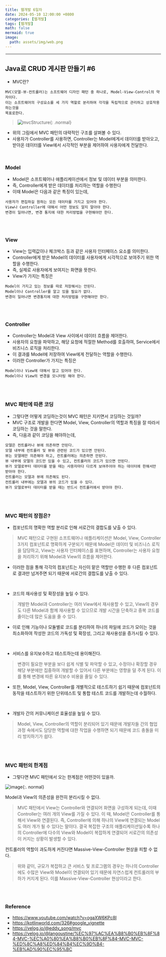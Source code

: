 ```yaml
---
title: 웹개발 6일차
date: 2024-05-10 12:00:00 +0800
categories: [웹개발]
tags: [웹개발]
math: false
mermaid: true
image:
  path: assets/img/web.png
---
```


<hr style="border:1px solid white">

## Java로 CRUD 게시판 만들기 #6
- MVC란?

```
MVC(모델-뷰-컨트롤러)는 소프트웨어 디자인 패턴 중 하나로, Model-View-Control의 약자이다.
이는 소프트웨어의 구성요소를 세 가지 역할로 분리하여 각각을 독립적으로 관리하고 상호작용하는것을
목표로한다.
```
> ![mvcStructure](https://github.com/alphathx13/alphathx13.github.io/assets/163115993/a2e7d015-8eb5-4a56-aa67-6d048408533a){: .normal}
- 위의 그림에서 MVC 패턴의 대략적인 구조를 살펴볼 수 있다.
- 사용자가 Controller를 사용하면, Controller는 Model에게서 데이터를 받아오고, 받아온 데이터를 View에서 시각적인 부분을 제어하여 사용자에게 전달한다.

<br/>

### Model
- Model은 소프트웨어나 애플리케이션에서 정보 및 데이터 부분을 의미한다. 
- 즉, Controller에게 받은 데이터를 처리하는 역할을 수행한다
- 이때 Model은 다음과 같은 특징이 있는데,

```
사용자가 편집하길 원하는 모든 데이터를 가지고 있어야 한다.
View나 Controller에 대해서 어떤 정보도 알지 말아야 한다.
변경이 일어나면, 변경 통지에 대한 처리방법을 구현해야만 한다.
```

<br/><br/>

### View
- View는 입력값이나 체크박스 등과 같은 사용자 인터페이스 요소를 의미한다. 
- Controller에게 받은 Model의 데이터를 사용자에게 시각적으로 보여주기 위한 역할을 수행한다. 
- 즉, 실제로 사용자에게 보여지는 화면을 뜻한다.
- View가 가지는 특징은

```
Model이 가지고 있는 정보를 따로 저장해서는 안된다.
Model이나 Controller를 알고 있을 필요가 없다.
변경이 일어나면 변경통지에 대한 처리방법을 구현해야만 한다.
```

<br/><br/>

### Controller
- Controller는 Model과 View 사이에서 데이터 흐름을 제어한다. 
- 사용자의 요청을 파악하고, 해당 요청에 적절한 Method를 호출하여, Service에서 비즈니스 로직을 처리한다. 
- 이 결과를 Model에 저장하여 View에게 전달하는 역할을 수행한다. 
- 이러한 Controller가 가지는 특징은

```
Model이나 View에 대해서 알고 있어야 한다.
Model이나 View의 변경을 모니터링 해야 한다.
```

<br/><br/>

### MVC 패턴에 따른 코딩
- 그렇다면 어떻게 코딩하는것이 MVC 패턴은 지키면서 코딩하는 것일까?
- MVC 구조로 개발을 한다면 Model, View, Controller의 역할과 특징을 잘 따라서 코딩하는 것을 말한다.
- 즉, 다음과 같이 코딩을 해야하는데,

```
모델은 컨트롤러나 뷰에 의존하면 안된다.
모델 내부에 컨트롤러 및 뷰와 관련된 코드가 있으면 안된다.
뷰는 모델에만 의존해야 하고, 컨트롤러에는 의존하면 안된다.
뷰 내부에 모델의 코드만 있을 수 있고, 컨트롤러의 코드가 있으면 안된다.
뷰가 모델로부터 데이터를 받을 때는 사용자마다 다르게 보여주어야 하는 데이터에 한해서만 받아야 한다.
컨트롤러는 모델과 뷰에 의존해도 된다.
컨트롤러 내부에는 모델과 뷰의 코드가 있을 수 있다.
뷰가 모델로부터 데이터를 받을 때는 반드시 컨트롤러에서 받아야 한다.
```

<br/><br/>

### MVC 패턴의 장점은?

- 컴포넌트의 명확한 역할 분리로 인해 서로간의 결합도를 낮출 수 있다.
> MVC 패턴으로 구현된 소프트웨어나 애플리케이션은 Model, View, Controller 3가지 컴포넌트로 명확하게 구분되기 때문에 Model은 데이터 및 비즈니스 로직을 담당하고, View는 사용자 인터페이스를 표현하며, Controller는 사용자 요청을 처리하기 위해 Model과 View의 흐름을 제어한다.

- 이러한 점을 통해 각각의 컴포넌트는 자신이 맡은 역할만 수행한 후 다른 컴포넌트로 결과만 넘겨주면 되기 때문에 서로간의 결합도를 낮출 수 있다.

<br/>

- 코드의 재사용성 및 확장성을 높일 수 있다.
> 개발한 Model과 Controller는 여러 View에서 재사용할 수 있고, View의 경우도 다른 Model과 함께 재사용할 수 있으므로 개발 시간을 단축하고 중복 코드를 줄이는데 많은 도움을 줄 수 있다.

- 이로 인해 기능이나 모듈별로 코드를 분리하여 하나의 파일에 코드가 모이는 것을 최소화하여 작성한 코드의 가독성 및 확장성, 그리고 재사용성을 증가시킬 수 있다.

<br/>

-  서비스를 유지보수하고 테스트하는데 용이해진다.
> 변경이 필요한 부분을 보다 쉽게 식별 및 파악할 수 있고, 수정이나 확장할 경우 해당 부분에만 집중하여 개발할 수 있어서 다른 부분에는 영향을 덜 주게 된다. 이를 통해 변경에 따른 유지보수 비용을 줄일 수 있다.

- 또한, Model, View, Controller를 개별적으로 테스트하기 쉽기 때문에 컴포넌트의 동작을 테스트하기 위한 단위테스트 및 통합 테스트 코드를 개발하는데 수월하다.

<br/>

- 개발자 간의 커뮤니케이션 효율성을 높일 수 있다.
> Model, View, Controller의 역할이 분리되어 있기 때문에 개발자들 간의 협업 과정 속에서도 담당한 역할에 대한 작업을 수행하면 되기 때문에 코드 충돌을 미리 방지하기가 쉽다.

<br/><br/>

### MVC 패턴의 한계점
- 그렇다면 MVC 패턴에서 오는 한계점은 어떤것이 있을까.

![image](https://github.com/alphathx13/alphathx13.github.io/assets/163115993/087d6bbe-52b8-476b-a3a1-842214f6ad06){:. normal}

Model과 View의 의존성을 완전히 분리시킬 수 없다.
> MVC 패턴에서 View는 Controller와 연결되어 화면을 구성하게 되는데, 이때 Controller는 여러 개의 View를 가질 수 있다.
이 때, Model은 Controller를 통해서 View와 연결된다. 즉, Controller에 의해 하나의 View에 연결되는 Model도 여러 개가 될 수 있다는 말이다.
결국 복잡한 구조의 애플리케이션일수록 하나의 Controller에 다수의 View와 Model이 복잡하게 연결되어 서로간의 의존성이 커지는 상황이 발생할 수 있다.

컨트롤러의 역할이 과도하게 커진다면 Massive-View-Controller 현상을 피할 수 없다.
> 위와 같이, 규모가 복잡하고 큰 서비스 및 프로그램의 경우는 하나의 Controller에도 수많은 View와 Model이 연결되어 있기 때문에 자연스럽게 컨트롤러의 부하가 커지게 된다.
이를 Massive-View-Controller 현상이라고 한다.

<br/><br/>

### Reference
- https://www.youtube.com/watch?v=ogaXW6KPc8I
- https://kotlinworld.com/326#google_vignette
- https://velog.io/@eddy_song/mvc
- https://velog.io/@langoustine/%EC%97%AC%EA%B8%B0%EB%8F%84-MVC-%EC%A0%80%EA%B8%B0%EB%8F%84-MVC-MVC-%ED%8C%A8%ED%84%B4%EC%9D%B4-%EB%AD%90%EC%95%BC